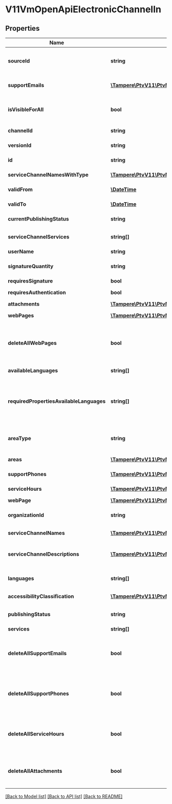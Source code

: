 # V11VmOpenApiElectronicChannelIn

## Properties
Name | Type | Description | Notes
------------ | ------------- | ------------- | -------------
**sourceId** | **string** | External system identifier for this service channel. User needs to be logged in to be able to get/set value. | [optional] 
**supportEmails** | [**\Tampere\PtvV11\PtvModel\VmOpenApiLanguageItem[]**](VmOpenApiLanguageItem.md) | List of support email addresses for the service channel. (Max.Length: 100). | [optional] 
**isVisibleForAll** | **bool** | Indicates if channel can be used (referenced within services) by other users from other organizations. | [optional] 
**channelId** | **string** | Gets or sets the special channel identifier. | [optional] 
**versionId** | **string** | The identifier for current version. | [optional] 
**id** | **string** | PTV identifier for the service channel. | [optional] 
**serviceChannelNamesWithType** | [**\Tampere\PtvV11\PtvModel\VmOpenApiLocalizedListItem[]**](VmOpenApiLocalizedListItem.md) | Localized list of service channel names. | [optional] 
**validFrom** | [**\DateTime**](\DateTime.md) | Date when item should be published. | [optional] 
**validTo** | [**\DateTime**](\DateTime.md) | Date when item should be archived. | [optional] 
**currentPublishingStatus** | **string** | Current version publishing status. | [optional] 
**serviceChannelServices** | **string[]** | Internal property for adding service relations for a service channel. | [optional] 
**userName** | **string** | User name. | [optional] 
**signatureQuantity** | **string** | How many signatures are required (number). Required if RequiresSignature is true. | [optional] 
**requiresSignature** | **bool** | Signature required. | [optional] 
**requiresAuthentication** | **bool** | Does the service require authentication. | 
**attachments** | [**\Tampere\PtvV11\PtvModel\VmOpenApiAttachment[]**](VmOpenApiAttachment.md) | List of attachments. | [optional] 
**webPages** | [**\Tampere\PtvV11\PtvModel\V9VmOpenApiWebPage[]**](V9VmOpenApiWebPage.md) | List of service channel web pages. | [optional] 
**deleteAllWebPages** | **bool** | Set to true to delete all existing web pages for the service channel. The WebPages collection should be empty when this property is set to true. | [optional] 
**availableLanguages** | **string[]** | Gets or sets available languages | [optional] 
**requiredPropertiesAvailableLanguages** | **string[]** | Internal property to check the languages within required lists: ServiceChannelNames, ServiceChannelDescriptions,  WebPage and AccessibilityClassification lists. | [optional] 
**areaType** | **string** | Area type. Possible values are: Nationwide, NationwideExceptAlandIslands or LimitedType. | [optional] 
**areas** | [**\Tampere\PtvV11\PtvModel\VmOpenApiAreaIn[]**](VmOpenApiAreaIn.md) | List of areas. List can contain different types of areas. | [optional] 
**supportPhones** | [**\Tampere\PtvV11\PtvModel\V4VmOpenApiPhone[]**](V4VmOpenApiPhone.md) | List of support phone numbers for the service channel. | [optional] 
**serviceHours** | [**\Tampere\PtvV11\PtvModel\V11VmOpenApiServiceHour[]**](V11VmOpenApiServiceHour.md) | List of service channel service hours. | [optional] 
**webPage** | [**\Tampere\PtvV11\PtvModel\VmOpenApiLanguageItem[]**](VmOpenApiLanguageItem.md) | List of localized urls. | 
**organizationId** | **string** | PTV organization identifier of organization responsible for this channel. | 
**serviceChannelNames** | [**\Tampere\PtvV11\PtvModel\VmOpenApiLanguageItem[]**](VmOpenApiLanguageItem.md) | List of localized service channel names. | 
**serviceChannelDescriptions** | [**\Tampere\PtvV11\PtvModel\VmOpenApiLocalizedListItem[]**](VmOpenApiLocalizedListItem.md) | List of localized service channel descriptions. Possible type values are: Description, Summary. | 
**languages** | **string[]** | List of languages the service channel is available in (two letter language code). | 
**accessibilityClassification** | [**\Tampere\PtvV11\PtvModel\VmOpenApiAccessibilityClassification[]**](VmOpenApiAccessibilityClassification.md) | The accessibility classification. | 
**publishingStatus** | **string** | Service channel publishing status. Values: Draft or Published. | 
**services** | **string[]** | List of related services (GUID). | [optional] 
**deleteAllSupportEmails** | **bool** | Set to true to delete all existing support email addresses for the service channel. The SupportEmails collection should be empty when this property is set to true. | [optional] 
**deleteAllSupportPhones** | **bool** | Set to true to delete all existing support phone numbers for the service channel. The SupportPhones collection should be empty when this property is set to true. | [optional] 
**deleteAllServiceHours** | **bool** | Set to true to delete all existing service hours for the service channel. The ServiceHours collection should be empty when this property is set to true. | [optional] 
**deleteAllAttachments** | **bool** | Set to true to delete all existing attachments. The attachments collection should be empty when this property is set to true. | [optional] 

[[Back to Model list]](../../README.md#documentation-for-models) [[Back to API list]](../../README.md#documentation-for-api-endpoints) [[Back to README]](../../README.md)


